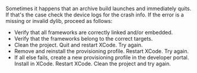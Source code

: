 Sometimes it happens that an archive build launches and immediately quits. If that's the case check the device logs for the crash info. If the error is a missing or invalid dylib, proceed as follows:

* Verify that all frameworks are correctly linked and/or embedded.
* Verify that the frameworks belong to the correct targets.
* Clean the project. Quit and restart XCode. Try again.
* Remove and reinstall the provisioning profile. Restart XCode. Try again.
* If all else fails, create a new provisioning profile in the developer portal. Install in XCode. Restart XCode. Clean the project and try again.